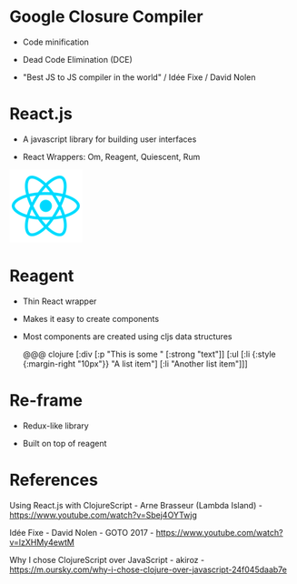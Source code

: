 <!SLIDE google-closure compiler bullets incremental>

# Google Closure Compiler

* Code minification

* Dead Code Elimination (DCE)

* "Best JS to JS compiler in the world" / Idée Fixe / David Nolen

<!SLIDE google-closure library>

<!SLIDE react bullets incremental>

# React.js


* A javascript library for building user interfaces

* React Wrappers: Om, Reagent, Quiescent, Rum

<img class="react-logo" src="../_images/react.png" alt="react logo" />

<!SLIDE reagent incremental>

# Reagent

* Thin React wrapper

* Makes it easy to create components

* Most components are created using cljs data structures

    @@@ clojure
    [:div
     [:p "This is some "
      [:strong "text"]]
     [:ul
      [:li {:style {:margin-right "10px"}} "A list item"]
      [:li "Another list item"]]]

<!SLIDE re-frame bullets incremental>

# Re-frame

* Redux-like library

* Built on top of reagent

<!SLIDE references>

# References

Using React.js with ClojureScript - Arne Brasseur (Lambda Island) - https://www.youtube.com/watch?v=Sbej4OYTwjg

Idée Fixe - David Nolen - GOTO 2017 - https://www.youtube.com/watch?v=lzXHMy4ewtM

Why I chose ClojureScript over JavaScript - akiroz - https://m.oursky.com/why-i-chose-clojure-over-javascript-24f045daab7e
